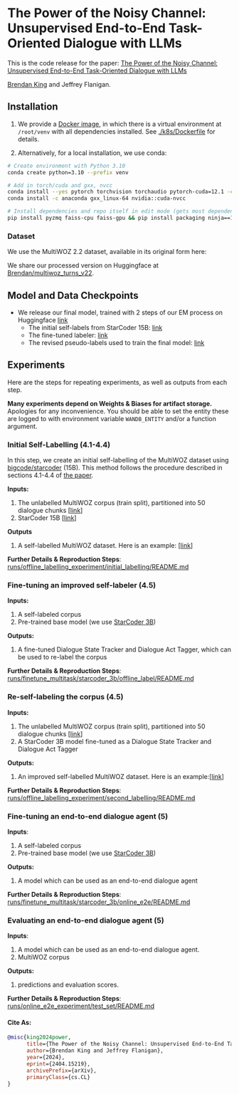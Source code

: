 # The Power of the Noisy Channel: Unsupervised End-to-End Task-Oriented Dialogue with LLMs

This is the code release for the paper: [The Power of the Noisy Channel: Unsupervised End-to-End Task-Oriented
Dialogue with LLMs](https://arxiv.org/pdf/2404.15219.pdf)

[Brendan King](https://kingb12.github.io/) and Jeffrey Flanigan.

## Installation

1. We provide a [Docker image](https://hub.docker.com/repository/docker/kingb12/nc_latent_tod), in which there is a virtual environment at `/root/venv` with all dependencies installed. See [./k8s/Dockerfile](./k8s/Dockerfile) for details.

2. Alternatively, for a local installation, we use conda:

```bash
# Create environment with Python 3.10
conda create python=3.10 --prefix venv

# Add in torch/cuda and gxx, nvcc
conda install --yes pytorch torchvision torchaudio pytorch-cuda=12.1 -c pytorch -c nvidia
conda install -c anaconda gxx_linux-64 nvidia::cuda-nvcc

# Install dependencies and repo itself in edit mode (gets most dependencies via setup.cfg). NOTE: we found it important to install flash-attention last, with this specific version of ninja
pip install pyzmq faiss-cpu faiss-gpu && pip install packaging ninja==1.10.2 && pip install --user -e . && pip install flash-attn --no-build-isolation
```

### Dataset

We use the MultiWOZ 2.2 dataset, available in its original form here: 

We share our processed version on Huggingface at [Brendan/multiwoz_turns_v22](https://huggingface.co/datasets/Brendan/multiwoz_turns_v22).

## Model and Data Checkpoints

- We release our final model, trained with 2 steps of our EM process on Huggingface [link](https://huggingface.co/Brendan/nc-latent-tod-step-2-final)
  - The initial self-labels from StarCoder 15B: [link](https://huggingface.co/datasets/Brendan/manifest_self_labelled_mar_18_8324__N3_otj9Am5v)
  - The fine-tuned labeler: [link](https://huggingface.co/Brendan/tod-zero-bqag3oyb-32000)
  - The revised pseudo-labels used to train the final model: [link](https://huggingface.co/datasets/Brendan/manifest_self_labelled_tod_zero_bqag3oyb_8324_htb95VGQDY1x)

## Experiments

Here are the steps for repeating experiments, as well as outputs from each step.

**Many experiments depend on Weights & Biases for artifact storage.** Apologies for any inconvenience. You should be able to set the
entity these are logged to with environment variable `WANDB_ENTITY` and/or a function argument.


### Initial Self-Labelling (4.1-4.4)

In this step, we create an initial self-labelling of the MultiWOZ dataset using [bigcode/starcoder](https://huggingface.co/bigcode/starcoder) (15B).
This method follows the procedure described in sections 4.1-4.4 of [the paper](https://arxiv.org/abs/2404.15219).


**Inputs:**

1. The unlabelled MultiWOZ corpus (train split), partitioned into 50 dialogue chunks [[link](https://huggingface.co/datasets/Brendan/multiwoz_turns_v22_partitioned)]
2. StarCoder 15B [[link](https://huggingface.co/bigcode/starcoder)]

**Outputs**

1. A self-labelled MultiWOZ dataset. Here is an example: [[link](https://huggingface.co/datasets/Brendan/manifest_self_labelled_mar_18_8324__N3_otj9Am5v)]

**Further Details & Reproduction Steps**: [runs/offline_labelling_experiment/initial_labelling/README.md](runs/offline_labelling_experiment/initial_labelling/README.md)

### Fine-tuning an improved self-labeler (4.5)

**Inputs:**

1. A self-labeled corpus
2. Pre-trained base model (we use [StarCoder 3B](https://huggingface.co/bigcode/starcoderbase-3b))

**Outputs:**

1. A fine-tuned Dialogue State Tracker and Dialogue Act Tagger, which can be used to re-label the corpus

**Further Details & Reproduction Steps**: [runs/finetune_multitask/starcoder_3b/offline_label/README.md](runs/finetune_multitask/starcoder_3b/offline_label/README.md)

### Re-self-labeling the corpus (4.5)

**Inputs:**
1. The unlabelled MultiWOZ corpus (train split), partitioned into 50 dialogue chunks [[link](https://huggingface.co/datasets/Brendan/multiwoz_turns_v22_partitioned)]
2. A StarCoder 3B model fine-tuned as a Dialogue State Tracker and Dialogue Act Tagger

**Outputs:**
1. An improved self-labelled MultiWOZ dataset. Here is an example:[[link](https://huggingface.co/datasets/Brendan/manifest_self_labelled_tod_zero_bqag3oyb_8324_htb95VGQDY1x)]

**Further Details & Reproduction Steps**: [runs/offline_labelling_experiment/second_labelling/README.md](runs/offline_labelling_experiment/second_labelling/README.md)

### Fine-tuning an end-to-end dialogue agent (5)

**Inputs**: 
1. A self-labeled corpus
2. Pre-trained base model (we use [StarCoder 3B](https://huggingface.co/bigcode/starcoderbase-3b))

**Outputs:**
1. A model which can be used as an end-to-end dialogue agent

**Further Details & Reproduction Steps**: [runs/finetune_multitask/starcoder_3b/online_e2e/README.md](runs/finetune_multitask/starcoder_3b/online_e2e/README.md)

### Evaluating an end-to-end dialogue agent (5)

**Inputs**: 
1. A model which can be used as an end-to-end dialogue agent.
2. MultiWOZ corpus

**Outputs:** 
1. predictions and evaluation scores.

**Further Details & Reproduction Steps**: [runs/online_e2e_experiment/test_set/README.md](runs/online_e2e_experiment/test_set/README.md)


#### Cite As:

```bibtex
@misc{king2024power,
      title={The Power of the Noisy Channel: Unsupervised End-to-End Task-Oriented Dialogue with LLMs}, 
      author={Brendan King and Jeffrey Flanigan},
      year={2024},
      eprint={2404.15219},
      archivePrefix={arXiv},
      primaryClass={cs.CL}
}
```

